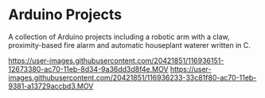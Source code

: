 # Arduino Projects
A collection of Arduino projects including a robotic arm with a claw, proximity-based fire alarm and automatic houseplant waterer written in C.

https://user-images.githubusercontent.com/20421851/116936151-12673380-ac70-11eb-8d34-9a36dd3d8f4e.MOV 
https://user-images.githubusercontent.com/20421851/116936233-33c81f80-ac70-11eb-9381-a13729accbd3.MOV








